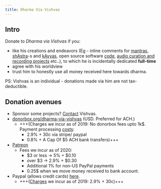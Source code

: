 ```yaml
---
title: Dharma Via Vishvas
---
```


## Intro
Donate to _Dharma via Vishvas_ if you:

- like his creations and endeavors (Eg - inline comments for [mantras](https://vvasuki.github.io/saMskAra/mantra/somaH/paravastu-saama/AdIShAdiyyam/), [shAstra](https://vvasuki.github.io/saMskAra/kalpa/sUtra/Apastamba/pramANAni/dharma-sUtra/pAtra/Ashrama/samAvRtta/)-s and [kAvyas](https://vvasuki.github.io/kAvyam/TIkA/champU/nIti/panchatantra/mitrabheda/00-vardhamAnakathA/), open source software [code](https://github.com/sanskrit-coders/), [audio curation and recording projects](https://sanskrit.github.io/projects/) etc..), to which he is incidentally dedicated **full-time**
- agree with his worldview
- trust him to honestly use all money received here towards dharma.

PS: Vishvas is an individual - donations made via him are not tax-deductible.

## Donation avenues
- Sponsor some projects? [Contact](../../intro/contact/) Vishvas.
- [donorbox.org/dharma-via-vishvas](https://donorbox.org/dharma-via-vishvas) (USD. Preferred for ACH.)
  - +++(Charges we incur as of 2019:  No donorbox fees upto 1k$. Payment processing [costs](https://donorbox.org/pricing):
    - 2.9% + 30c via stripe/ paypal
    - 0.8% + A Cap Of $5 ACH bank transfers)+++
- [Patreon](https://www.patreon.com/mantraComment)
  - Fees we incur as of 2020:
    - $3 or less → 5% + $0.10
    - over $3 → 2.9% + $0.30 
    - Additional 1% for non-US PayPal payments
    - 0.25$ when we move money received to bank account. 
- Paypal (allows credit cards) [here](https://www.paypal.com/cgi-bin/webscr?cmd=_donations&business=LX6ZHMR989AJU&item_name=dharma+via+vishvas&currency_code=USD&source=url).
  - +++([Charges](https://www.paypal.com/us/webapps/mpp/fundraising) we incur as of 2019: 2.9% + 30c)+++
